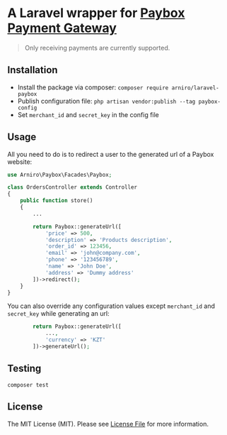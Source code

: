# A Laravel wrapper for  [Paybox Payment Gateway](https://paybox.money/)

> Only receiving payments are currently supported.

## Installation 

 - Install the package via composer:
 `composer require arniro/laravel-paybox`
 - Publish configuration file:
 `php artisan vendor:publish --tag paybox-config`
 - Set `merchant_id` and `secret_key` in the config file

## Usage

All you need to do is to redirect a user to the generated url of a Paybox website:

```php
use Arniro\Paybox\Facades\Paybox;

class OrdersController extends Controller
{
    public function store()
    {
        ...

        return Paybox::generateUrl([
            'price' => 500,
            'description' => 'Products description',
            'order_id' => 123456,
            'email' => 'john@company.com',
            'phone' => '123456789',
            'name' => 'John Doe',
            'address' => 'Dummy address'
        ])->redirect();
    }
}
```

You can also override any configuration values except `merchant_id` and `secret_key` while generating an url:

```php
        return Paybox::generateUrl([
            ...,
            'currency' => 'KZT' 
        ])->generateUrl();
```

## Testing 

```
composer test
```

## License 

The MIT License (MIT). Please see [License File](LICENSE.md) for more information.
